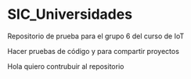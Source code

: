# SIC_Universidades

Repositorio de prueba para el grupo 6 del curso de IoT

Hacer pruebas de código y para compartir proyectos


Hola quiero contrubuir al repositorio
